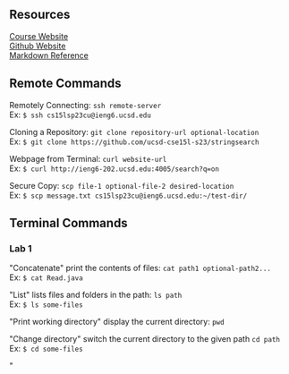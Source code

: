 ## Resources
[Course Website](https://ucsd-cse15l-s23.github.io/)\
[Github Website](https://yourcousinfrog.github.io/cse15l-lab-reports/)\
[Markdown Reference](https://commonmark.org/help/)

## Remote Commands

Remotely Connecting: `ssh remote-server`\
Ex: `$ ssh cs15lsp23cu@ieng6.ucsd.edu`

Cloning a Repository: `git clone repository-url optional-location`\
Ex: `$ git clone https://github.com/ucsd-cse15l-s23/stringsearch`

Webpage from Terminal: `curl website-url`\
Ex: `$ curl http://ieng6-202.ucsd.edu:4005/search?q=on`

Secure Copy: `scp file-1 optional-file-2 desired-location`\
Ex: `$ scp message.txt cs15lsp23cu@ieng6.ucsd.edu:~/test-dir/`

## Terminal Commands
### Lab 1
"Concatenate" print the contents of files: `cat path1 optional-path2...`\
Ex: `$ cat Read.java`

"List" lists files and folders in the path: `ls path`\
Ex: `$ ls some-files`

"Print working directory" display the current directory: `pwd`

"Change directory" switch the current directory to the given path `cd path`\
Ex: `$ cd some-files`

"
